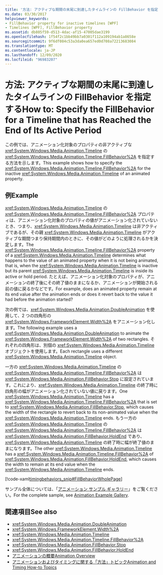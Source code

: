 ```yaml
---
title: '方法: アクティブな期間の末尾に到達したタイムラインの FillBehavior を指定する'
ms.date: 03/30/2017
helpviewer_keywords:
- FillBehavior property for inactive timelines [WPF]
- Timelines [WPF], FillBehavior property
ms.assetid: db805f59-d513-4dac-af15-47005dae3199
ms.openlocfilehash: 1f54f2c1bb49bb7a0301f112a109194ab1a8658e
ms.sourcegitcommit: 9f6df084c53a3da0ea657ed0d708a72213683084
ms.translationtype: MT
ms.contentlocale: ja-JP
ms.lasthandoff: 12/09/2020
ms.locfileid: "96983207"
---
```

# <a name="how-to-specify-the-fillbehavior-for-a-timeline-that-has-reached-the-end-of-its-active-period"></a><span data-ttu-id="2ce8b-102">方法: アクティブな期間の末尾に到達したタイムラインの FillBehavior を指定する</span><span class="sxs-lookup"><span data-stu-id="2ce8b-102">How to: Specify the FillBehavior for a Timeline that has Reached the End of Its Active Period</span></span>
<span data-ttu-id="2ce8b-103">この例では、アニメーション化対象のプロパティの非アクティブな <xref:System.Windows.Media.Animation.Timeline> の <xref:System.Windows.Media.Animation.Timeline.FillBehavior%2A> を指定する方法を示します。</span><span class="sxs-lookup"><span data-stu-id="2ce8b-103">This example shows how to specify the <xref:System.Windows.Media.Animation.Timeline.FillBehavior%2A> for the inactive <xref:System.Windows.Media.Animation.Timeline> of an animated property.</span></span>  
  
## <a name="example"></a><span data-ttu-id="2ce8b-104">例</span><span class="sxs-lookup"><span data-stu-id="2ce8b-104">Example</span></span>  
 <span data-ttu-id="2ce8b-105"><xref:System.Windows.Media.Animation.Timeline> の <xref:System.Windows.Media.Animation.Timeline.FillBehavior%2A> プロパティは、アニメーション化対象のプロパティの値がアニメーション化されていないとき、つまり、<xref:System.Windows.Media.Animation.Timeline> は非アクティブであるが、その親 <xref:System.Windows.Media.Animation.Timeline> がアクティブな期間つまり保持期間内のときに、その値がどのように処理されるかを決定します。</span><span class="sxs-lookup"><span data-stu-id="2ce8b-105">The <xref:System.Windows.Media.Animation.Timeline.FillBehavior%2A> property of a <xref:System.Windows.Media.Animation.Timeline> determines what happens to the value of an animated property when it is not being animated, that is, when the <xref:System.Windows.Media.Animation.Timeline> is inactive but its parent <xref:System.Windows.Media.Animation.Timeline> is inside its active or hold period.</span></span> <span data-ttu-id="2ce8b-106">たとえば、アニメーション化対象のプロパティが、アニメーションの終了後にその終了値のままになるか、アニメーションが開始される前の値に戻るかなどです。</span><span class="sxs-lookup"><span data-stu-id="2ce8b-106">For example, does an animated property remain at its end value after the animation ends or does it revert back to the value it had before the animation started?</span></span>  
  
 <span data-ttu-id="2ce8b-107">次の例では、<xref:System.Windows.Media.Animation.DoubleAnimation> を使用して、2 つの四角形の <xref:System.Windows.FrameworkElement.Width%2A> をアニメーション化します。</span><span class="sxs-lookup"><span data-stu-id="2ce8b-107">The following example uses a <xref:System.Windows.Media.Animation.DoubleAnimation> to animate the <xref:System.Windows.FrameworkElement.Width%2A> of two rectangles.</span></span> <span data-ttu-id="2ce8b-108">それぞれの四角形は、別個の <xref:System.Windows.Media.Animation.Timeline> オブジェクトを使用します。</span><span class="sxs-lookup"><span data-stu-id="2ce8b-108">Each rectangle uses a different <xref:System.Windows.Media.Animation.Timeline> object.</span></span>  
  
 <span data-ttu-id="2ce8b-109">一方の <xref:System.Windows.Media.Animation.Timeline> の <xref:System.Windows.Media.Animation.Timeline.FillBehavior%2A> は <xref:System.Windows.Media.Animation.FillBehavior.Stop> に設定されています。これにより、<xref:System.Windows.Media.Animation.Timeline> の終了時に四角形の幅がアニメーション化されていない値に戻ります。</span><span class="sxs-lookup"><span data-stu-id="2ce8b-109">One <xref:System.Windows.Media.Animation.Timeline> has a <xref:System.Windows.Media.Animation.Timeline.FillBehavior%2A> that is set to <xref:System.Windows.Media.Animation.FillBehavior.Stop>, which causes the width of the rectangle to revert back to its non-animated value when the <xref:System.Windows.Media.Animation.Timeline> ends.</span></span> <span data-ttu-id="2ce8b-110">もう一方の <xref:System.Windows.Media.Animation.Timeline> の <xref:System.Windows.Media.Animation.Timeline.FillBehavior%2A> は <xref:System.Windows.Media.Animation.FillBehavior.HoldEnd> であり、<xref:System.Windows.Media.Animation.Timeline> の終了時に幅が終了値のままになります。</span><span class="sxs-lookup"><span data-stu-id="2ce8b-110">The other <xref:System.Windows.Media.Animation.Timeline> has a <xref:System.Windows.Media.Animation.Timeline.FillBehavior%2A> of <xref:System.Windows.Media.Animation.FillBehavior.HoldEnd>, which causes the width to remain at its end value when the <xref:System.Windows.Media.Animation.Timeline> ends.</span></span>  
  
 [!code-xaml[timingbehaviors_snip#FillBehaviorWholePage](~/samples/snippets/csharp/VS_Snippets_Wpf/timingbehaviors_snip/CSharp/FillBehaviorExample.xaml#fillbehaviorwholepage)]  
  
 <span data-ttu-id="2ce8b-111">サンプル全体については、「[アニメーション サンプル ギャラリー](https://github.com/Microsoft/WPF-Samples/tree/master/Animation/AnimationExamples)」をご覧ください。</span><span class="sxs-lookup"><span data-stu-id="2ce8b-111">For the complete sample, see [Animation Example Gallery](https://github.com/Microsoft/WPF-Samples/tree/master/Animation/AnimationExamples).</span></span>  
  
## <a name="see-also"></a><span data-ttu-id="2ce8b-112">関連項目</span><span class="sxs-lookup"><span data-stu-id="2ce8b-112">See also</span></span>

- <xref:System.Windows.Media.Animation.DoubleAnimation>
- <xref:System.Windows.FrameworkElement.Width%2A>
- <xref:System.Windows.Media.Animation.Timeline>
- <xref:System.Windows.Media.Animation.Timeline.FillBehavior%2A>
- <xref:System.Windows.Media.Animation.FillBehavior.Stop>
- <xref:System.Windows.Media.Animation.FillBehavior.HoldEnd>
- [<span data-ttu-id="2ce8b-113">アニメーションの概要</span><span class="sxs-lookup"><span data-stu-id="2ce8b-113">Animation Overview</span></span>](animation-overview.md)
- [<span data-ttu-id="2ce8b-114">アニメーションおよびタイミングに関する「方法」トピック</span><span class="sxs-lookup"><span data-stu-id="2ce8b-114">Animation and Timing How-to Topics</span></span>](animation-and-timing-how-to-topics.md)
